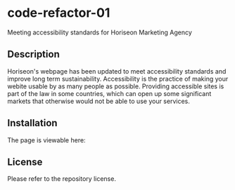 # code-refactor-01
Meeting accessibility standards for Horiseon Marketing Agency

## Description

Horiseon's webpage has been updated to meet accessibility standards and improve long term sustainability. Accessibility is the practice of making your webite usable by as many people as possible. Providing accessible sites is part of the law in some countries, which can open up some significant markets that otherwise would not be able to use your services.

## Installation

The page is viewable here: 

## License

Please refer to the repository license.
